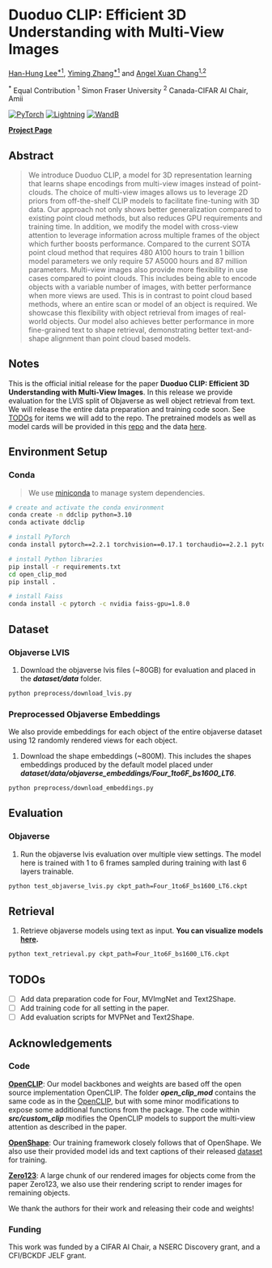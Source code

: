 # Duoduo CLIP: Efficient 3D Understanding with Multi-View Images

[Han-Hung Lee<sup>*1</sup>](https://hanhung.github.io/), 
[Yiming Zhang<sup>*1</sup>](https://scholar.google.com/citations?user=scUaE38AAAAJ&hl=en) and 
[Angel Xuan Chang<sup>1,2</sup>](https://angelxuanchang.github.io/)

<sup>*</sup> Equal Contribution <sup>1</sup> Simon Fraser University <sup>2</sup> Canada-CIFAR AI Chair, Amii

<a href="https://pytorch.org/"><img alt="PyTorch" src="https://img.shields.io/badge/PyTorch-EE4C2C?style=for-the-badge&logo=pytorch&logoColor=white"></a>
<a href="https://pytorchlightning.ai/"><img alt="Lightning" src="https://img.shields.io/badge/Lightning-792DE4?style=for-the-badge&logo=pytorch-lightning&logoColor=white"></a>
<a href="https://wandb.ai/site"><img alt="WandB" src="https://img.shields.io/badge/Weights_&_Biases-FFBE00?style=for-the-badge&logo=WeightsAndBiases&logoColor=white"></a>

**[Project Page](https://3dlg-hcvc.github.io/DuoduoCLIP/)**

## Abstract

> We introduce Duoduo CLIP, a model for 3D representation learning that learns shape encodings from multi-view images instead of point-clouds. 
> The choice of multi-view images allows us to leverage 2D priors from off-the-shelf CLIP models to facilitate fine-tuning with 3D data. 
> Our approach not only shows better generalization compared to existing point cloud methods, but also reduces GPU requirements and training time. 
> In addition, we modify the model with cross-view attention to leverage information across multiple frames of the object which further boosts performance. 
> Compared to the current SOTA point cloud method that requires 480 A100 hours to train 1 billion model parameters we only require 57 A5000 hours and 87 million parameters.
> Multi-view images also provide more flexibility in use cases compared to point clouds.
> This includes being able to encode objects with a variable number of images, with better performance when more views are used.
> This is in contrast to point cloud based methods, where an entire scan or model of an object is required.
> We showcase this flexibility with object retrieval from images of real-world objects. Our model also achieves better performance in more fine-grained text to shape retrieval, demonstrating better text-and-shape alignment than point cloud based models.

## Notes

This is the official initial release for the paper **Duoduo CLIP: Efficient 3D Understanding with Multi-View Images**. In this release we provide evaluation for the LVIS split of Objaverse as well object retrieval from text. We will release the entire data preparation and training code soon. See [TODOs](#todos) for items we will add to the repo. The pretrained models as well as model cards will be provided in this [repo](https://huggingface.co/3dlg-hcvc/DuoduoCLIP) and the data [here](https://huggingface.co/datasets/3dlg-hcvc/DuoduoCLIP-data).

## Environment Setup

### Conda
> We use [miniconda](https://docs.conda.io/en/latest/miniconda.html) to manage system dependencies.
```bash
# create and activate the conda environment
conda create -n ddclip python=3.10
conda activate ddclip

# install PyTorch
conda install pytorch==2.2.1 torchvision==0.17.1 torchaudio==2.2.1 pytorch-cuda=12.1 -c pytorch -c nvidia

# install Python libraries
pip install -r requirements.txt
cd open_clip_mod
pip install .

# install Faiss
conda install -c pytorch -c nvidia faiss-gpu=1.8.0
```

## Dataset

### Objaverse LVIS

1. Download the objaverse lvis files (~80GB) for evaluation and placed in the ***dataset/data*** folder.
```bash
python preprocess/download_lvis.py
```

### Preprocessed Objaverse Embeddings
We also provide embeddings for each object of the entire objaverse dataset using 12 randomly rendered views for each object.

1. Download the shape embeddings (~800M). This includes the shapes embeddings produced by the default model placed under ***dataset/data/objaverse_embeddings/Four_1to6F_bs1600_LT6***.
```bash
python preprocess/download_embeddings.py
```

## Evaluation

### Objaverse

1. Run the objaverse lvis evaluation over multiple view settings. The model here is trained with 1 to 6 frames sampled during training with last 6 layers trainable.
```bash
python test_objaverse_lvis.py ckpt_path=Four_1to6F_bs1600_LT6.ckpt
```

## Retrieval

1. Retrieve objaverse models using text as input. **You can visualize models [here](https://objaverse.allenai.org/explore).**
```bash
python text_retrieval.py ckpt_path=Four_1to6F_bs1600_LT6.ckpt
```

## TODOs

- [ ] Add data preparation code for Four, MVImgNet and Text2Shape.
- [ ] Add training code for all setting in the paper.
- [ ] Add evaluation scripts for MVPNet and Text2Shape.

## Acknowledgements

### Code

[**OpenCLIP**](https://github.com/mlfoundations/open_clip): Our model backbones and weights are based off the open source implementation OpenCLIP. The folder ***open_clip_mod*** contains the same code as in the [OpenCLIP](https://github.com/mlfoundations/open_clip), but with some minor modifications to expose some additional functions from the package. The code within ***src/custom_clip*** modifies the OpenCLIP models to support the multi-view attention as described in the paper.

[**OpenShape**](https://github.com/Colin97/OpenShape_code): Our training framework closely follows that of OpenShape. We also use their provided model ids and text captions of their released [dataset](https://huggingface.co/datasets/OpenShape/openshape-training-data) for training.

[**Zero123**](https://github.com/cvlab-columbia/zero123): A large chunk of our rendered images for objects come from the paper Zero123, we also use their rendering script to render images for remaining objects.

We thank the authors for their work and releasing their code and weights!

### Funding

This work was funded by a CIFAR AI Chair, a NSERC Discovery grant, and a CFI/BCKDF JELF grant.
